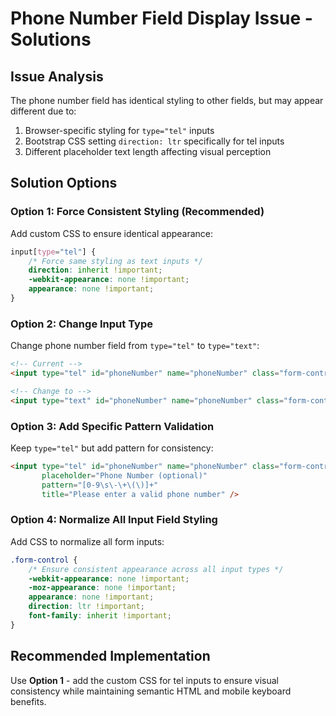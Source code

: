 # Phone Number Field Display Issue - Solutions

## Issue Analysis
The phone number field has identical styling to other fields, but may appear different due to:
1. Browser-specific styling for `type="tel"` inputs
2. Bootstrap CSS setting `direction: ltr` specifically for tel inputs
3. Different placeholder text length affecting visual perception

## Solution Options

### Option 1: Force Consistent Styling (Recommended)
Add custom CSS to ensure identical appearance:

```css
input[type="tel"] {
    /* Force same styling as text inputs */
    direction: inherit !important;
    -webkit-appearance: none !important;
    appearance: none !important;
}
```

### Option 2: Change Input Type
Change phone number field from `type="tel"` to `type="text"`:

```html
<!-- Current -->
<input type="tel" id="phoneNumber" name="phoneNumber" class="form-control" placeholder="Phone Number (optional)" />

<!-- Change to -->
<input type="text" id="phoneNumber" name="phoneNumber" class="form-control" placeholder="Phone Number (optional)" />
```

### Option 3: Add Specific Pattern Validation
Keep `type="tel"` but add pattern for consistency:

```html
<input type="tel" id="phoneNumber" name="phoneNumber" class="form-control" 
       placeholder="Phone Number (optional)" 
       pattern="[0-9\s\-\+\(\)]+" 
       title="Please enter a valid phone number" />
```

### Option 4: Normalize All Input Field Styling
Add CSS to normalize all form inputs:

```css
.form-control {
    /* Ensure consistent appearance across all input types */
    -webkit-appearance: none !important;
    -moz-appearance: none !important;
    appearance: none !important;
    direction: ltr !important;
    font-family: inherit !important;
}
```

## Recommended Implementation
Use **Option 1** - add the custom CSS for tel inputs to ensure visual consistency while maintaining semantic HTML and mobile keyboard benefits.